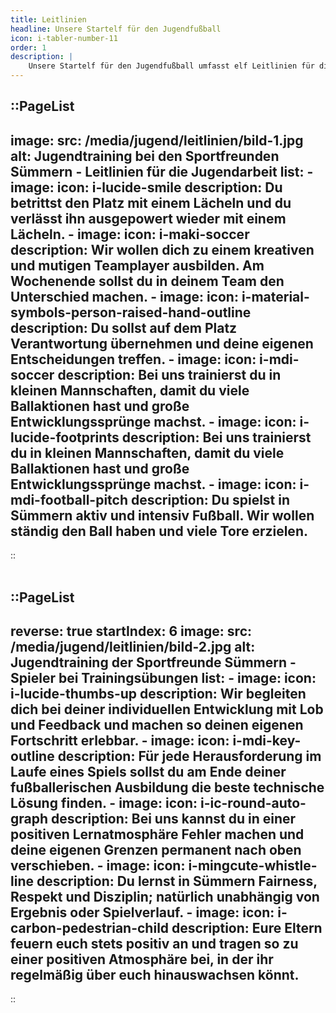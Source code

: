 ```yaml
---
title: Leitlinien
headline: Unsere Startelf für den Jugendfußball
icon: i-tabler-number-11
order: 1
description: |
    Unsere Startelf für den Jugendfußball umfasst elf Leitlinien für die tägliche sportliche Arbeit in der Jugendabteilung der Sportfreunde Sümmern. Übergeordnetes Ziel ist die Förderung langfristiger Freude am Fußball bei allen Kindern und Jugendlichen, welche die Grundlage für die individuelle fußballerische Weiterentwicklung eines jeden Spielers über dann viele Jahre in unserem Verein bildet.
---
```


::PageList
---
image:
    src: /media/jugend/leitlinien/bild-1.jpg
    alt: Jugendtraining bei den Sportfreunden Sümmern - Leitlinien für die Jugendarbeit
list: 
    - image: 
        icon: i-lucide-smile
      description: Du betrittst den Platz mit einem Lächeln und du verlässt ihn ausgepowert wieder mit einem Lächeln.
    - image: 
        icon: i-maki-soccer
      description: Wir wollen dich zu einem kreativen und mutigen Teamplayer ausbilden. Am Wochenende sollst du in deinem Team den Unterschied machen.
    - image: 
        icon: i-material-symbols-person-raised-hand-outline
      description: Du sollst auf dem Platz Verantwortung übernehmen und deine eigenen Entscheidungen treffen.
    - image: 
        icon: i-mdi-soccer
      description: Bei uns trainierst du in kleinen Mannschaften, damit du viele Ballaktionen hast und große Entwicklungssprünge machst.
    - image: 
        icon: i-lucide-footprints
      description: Bei uns trainierst du in kleinen Mannschaften, damit du viele Ballaktionen hast und große Entwicklungssprünge machst.
    - image: 
        icon: i-mdi-football-pitch
      description: Du spielst in Sümmern aktiv und intensiv Fußball. Wir wollen ständig den Ball haben und viele Tore erzielen.
---
::
<br><br>

::PageList
---
reverse: true
startIndex: 6
image:
    src: /media/jugend/leitlinien/bild-2.jpg
    alt: Jugendtraining der Sportfreunde Sümmern - Spieler bei Trainingsübungen
list: 
    - image: 
        icon: i-lucide-thumbs-up
      description: Wir begleiten dich bei deiner individuellen Entwicklung mit Lob und Feedback und machen so deinen eigenen Fortschritt erlebbar.
    - image: 
        icon: i-mdi-key-outline
      description: Für jede Herausforderung im Laufe eines Spiels sollst du am Ende deiner fußballerischen Ausbildung die beste technische Lösung finden.
    - image: 
        icon: i-ic-round-auto-graph
      description: Bei uns kannst du in einer positiven Lernatmosphäre Fehler machen und deine eigenen Grenzen permanent nach oben verschieben.
    - image: 
        icon: i-mingcute-whistle-line
      description: Du lernst in Sümmern Fairness, Respekt und Disziplin; natürlich unabhängig von Ergebnis oder Spielverlauf.
    - image: 
        icon: i-carbon-pedestrian-child
      description: Eure Eltern feuern euch stets positiv an und tragen so zu einer positiven Atmosphäre bei, in der ihr regelmäßig über euch hinauswachsen könnt.
---
::